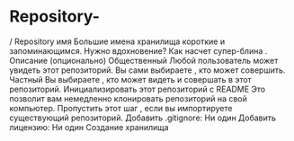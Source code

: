 # Repository-
/ Repository имя  Большие имена хранилища короткие и запоминающимся. Нужно вдохновение? Как насчет супер-блина .  Описание (опционально)   Общественный Любой пользователь может увидеть этот репозиторий. Вы сами выбираете , кто может совершить.  Частный Вы выбираете , кто может видеть и совершать в этот репозиторий.  Инициализировать этот репозиторий с README Это позволит вам немедленно клонировать репозиторий на свой компьютер. Пропустить этот шаг , если вы импортируете существующий репозиторий. Добавить .gitignore: Ни один   Добавить лицензию: Ни один  Создание хранилища
